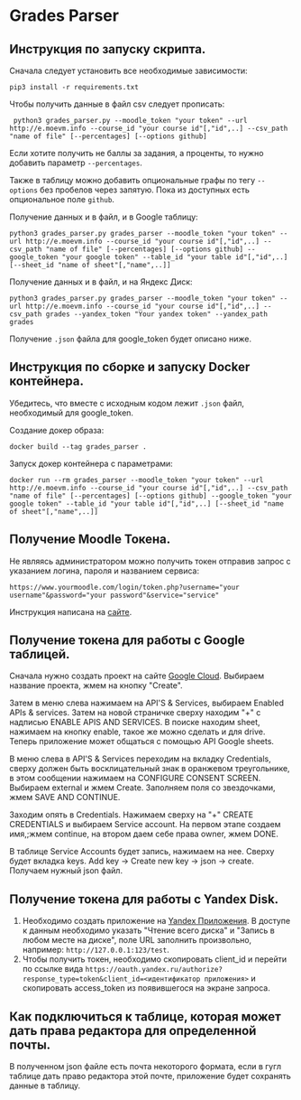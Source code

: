 # Grades Parser

## Инструкция по запуску скрипта.

Сначала следует установить все необходимые зависимости: 

``` pip3 install -r requirements.txt ```

Чтобы получить данные в файл csv следует прописать:

``` python3 grades_parser.py --moodle_token "your token" --url http://e.moevm.info --course_id "your course id"[,"id",..] --csv_path "name of file" [--percentages] [--options github]```


Если хотите получить не баллы за задания, а проценты, то нужно добавить параметр ``` --percentages ```.

Также в таблицу можно добавить опциональные графы по тегу ``` --options ``` без пробелов через запятую. 
Пока из доступных есть опциональное поле ``` github ```.

Получение данных и в файл, и в Google таблицу:

```python3 grades_parser.py grades_parser --moodle_token "your token" --url http://e.moevm.info --course_id "your course id"[,"id",..] --csv_path "name of file" [--percentages] [--options github] --google_token "your google token" --table_id "your table id"[,"id",..] [--sheet_id "name of sheet"[,"name",..]] ```

Получение данных и в файл, и на Яндекс Диск:

```python3 grades_parser.py grades_parser --moodle_token "your token" --url http://e.moevm.info --course_id "your course id"[,"id",..] --csv_path grades --yandex_token "Your yandex token" --yandex_path grades```

Получение ``` .json ``` файла для google_token будет описано ниже.

## Инструкция по сборке и запуску Docker контейнера.

Убедитесь, что вместе с исходным кодом лежит ``` .json ``` файл, необходимый для google_token.

Создание докер образа:

``` docker build --tag grades_parser . ```

Запуск докер контейнера с параметрами:

``` docker run --rm grades_parser --moodle_token "your token" --url http://e.moevm.info --course_id "your course id"[,"id",..] --csv_path "name of file" [--percentages] [--options github] --google_token "your google token" --table_id "your table id"[,"id",..] [--sheet_id "name of sheet"[,"name",..]] ```


## Получение Moodle Токена.

Не являясь администратором можно получить токен отправив запрос с указанием логина, пароля и названием сервиса:

``` https://www.yourmoodle.com/login/token.php?username="your username"&password="your password"&service="service" ```

Инструкция написана на [сайте](https://docs.moodle.org/dev/Creating_a_web_service_client).

## Получение токена для работы с Google таблицей.

Сначала нужно создать проект на сайте [Google Cloud](https://console.cloud.google.com/). Выбираем название проекта, жмем на кнопку "Create". 

Затем в меню слева нажимаем на API'S & Services, выбираем Enabled APIs & services. Затем на новой страничке сверху находим "+" с надписью ENABLE APIS AND SERVICES. В поиске находим sheet, нажимаем на кнопку enable, такое же можно сделать и для drive. Теперь приложение может общаться с помощью API Google sheets.

В меню слева в API'S & Services переходим на вкладку Credentials, сверху должен быть восклицательный знак в оранжевом треугольнике, в этом сообщении нажимаем на CONFIGURE CONSENT SCREEN. Выбираем external и жмем Create. Заполняем поля со звездочками, жмем SAVE AND CONTINUE. 

Заходим опять в Credentials. Нажимаем сверху на "+" CREATE CREDENTIALS и выбираем Service account. На первом этапе создаем имя,;жмем continue, на втором даем себе права owner, жмем DONE.

В таблице Service Accounts будет запись, нажимаем на нее. Сверху будет вкладка keys. Add key -> Create new key -> json -> create. Получаем нужный json файл.


## Получение токена для работы с Yandex Disk.

1. Необходимо создать приложение на [Yandex Приложения](https://oauth.yandex.ru/client/new).
       В доступе к данным необходимо указать "Чтение всего диска" и "Запись в любом месте на диске", поле URL заполнить произвольно, например: ```http://127.0.0.1:123/test```.
2. Чтобы получить токен, необходимо скопировать client_id и перейти по ссылке вида 
       ```https://oauth.yandex.ru/authorize?response_type=token&client_id=<идентификатор приложения>``` и скопировать access_token из появившегося на экране запроса.


## Как подключиться к таблице, которая может дать права редактора для определенной почты.

В полученном json файле есть почта некоторого формата, если в гугл таблице дать право редактора этой почте, приложение будет сохранять данные в таблицу.

